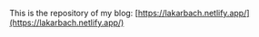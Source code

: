 This is the repository of my blog: [https://lakarbach.netlify.app/](https://lakarbach.netlify.app/)
